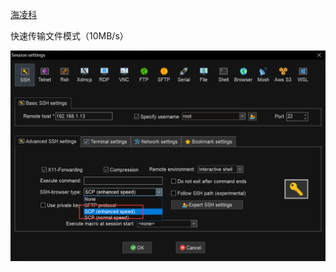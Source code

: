 [海凌科](http://h.hlktech.com/Mobile/download/fdetail/246.html) 

快速传输文件模式（10MB/s）

![image-20230918222159757](.assest/README/image-20230918222159757.png)

